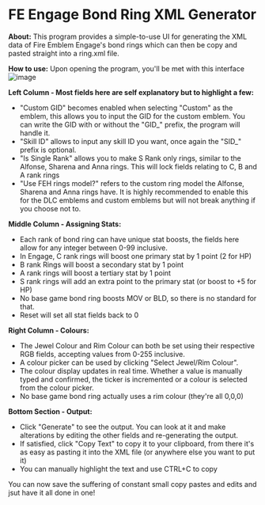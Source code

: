 # FE Engage Bond Ring XML Generator

**About:**
This program provides a simple-to-use UI for generating the XML data of Fire Emblem Engage's bond rings which can then be copy and pasted straight into a ring.xml file.

**How to use:**
Upon opening the program, you'll be met with this interface
![image](https://github.com/user-attachments/assets/37c550c4-62c2-49de-9d30-668853346777)

**Left Column - Most fields here are self explanatory but to highlight a few:**
- "Custom GID" becomes enabled when selecting "Custom" as the emblem, this allows you to input the GID for the custom emblem. You can write the GID with or without the "GID_" prefix, the program will handle it.
- "Skill ID" allows to input any skill ID you want, once again the "SID_" prefix is optional.
- "Is Single Rank" allows you to make S Rank only rings, similar to the Alfonse, Sharena and Anna rings. This will lock fields relating to C, B and A rank rings
- "Use FEH rings model?" refers to the custom ring model the Alfonse, Sharena and Anna rings have. It is highly recommended to enable this for the DLC emblems and custom emblems but will not break anything if you choose not to.

**Middle Column - Assigning Stats:**
- Each rank of bond ring can have unique stat boosts, the fields here allow for any integer between 0-99 inclusive.
- In Engage, C rank rings will boost one primary stat by 1 point (2 for HP)
- B rank Rings will boost a secondary stat by 1 point
- A rank rings will boost a tertiary stat by 1 point
- S rank rings will add an extra point to the primary stat (or boost to +5 for HP)
- No base game bond ring boosts MOV or BLD, so there is no standard for that.
- Reset will set all stat fields back to 0

**Right Column - Colours:**
- The Jewel Colour and Rim Colour can both be set using their respective RGB fields, accepting values from 0-255 inclusive.
- A colour picker can be used by clicking "Select Jewel/Rim Colour".
- The colour display updates in real time. Whether a value is manually typed and confirmed, the ticker is incremented or a colour is selected from the colour picker.
- No base game bond ring actually uses a rim colour (they're all 0,0,0)

**Bottom Section - Output:**
- Click "Generate" to see the output. You can look at it and make alterations by editing the other fields and re-generating the output.
- If satisfied, click "Copy Text" to copy it to your clipboard, from there it's as easy as pasting it into the XML file (or anywhere else you want to put it)
- You can manually highlight the text and use CTRL+C to copy

You can now save the suffering of constant small copy pastes and edits and jsut have it all done in one!
